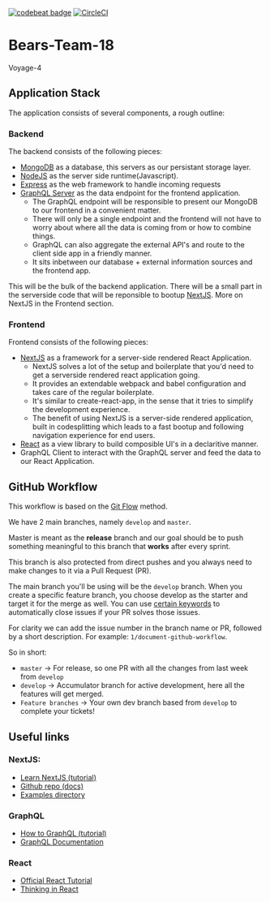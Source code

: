 [![codebeat badge](https://codebeat.co/badges/3f9a7060-9573-4ba4-9c2f-3374b47f8509)](https://codebeat.co/projects/github-com-chingu-voyage4-bears-team-18-develop)
[![CircleCI](https://circleci.com/gh/chingu-voyage4/Bears-Team-18.svg?style=svg)](https://circleci.com/gh/chingu-voyage4/Bears-Team-18)

# Bears-Team-18

Voyage-4

## Application Stack

The application consists of several components, a rough outline:

### Backend

The backend consists of the following pieces:

* [MongoDB](https://www.mongodb.com/) as a database, this servers as our persistant storage layer.
* [NodeJS](https://nodejs.org/en/) as the server side runtime(Javascript).
* [Express](https://github.com/expressjs/express) as the web framework to handle incoming requests
* [GraphQL Server](http://graphql.org/learn/) as the data endpoint for the frontend application.
  * The GraphQL endpoint will be responsible to present our MongoDB to our frontend in a convenient matter.
  * There will only be a single endpoint and the frontend will not have to worry about where all the data is coming from or how to combine things.
  * GraphQL can also aggregate the external API's and route to the client side app in a friendly manner.
  * It sits inbetween our database + external information sources and the frontend app.

This will be the bulk of the backend application. There will be a small part in the serverside code that will be reponsible to bootup [NextJS](https://github.com/zeit/next.js/). More on NextJS in the Frontend section.

### Frontend

Frontend consists of the following pieces:

* [NextJS](https://github.com/zeit/next.js/) as a framework for a server-side rendered React Application.
  * NextJS solves a lot of the setup and boilerplate that you'd need to get a serverside rendered react application going.
  * It provides an extendable webpack and babel configuration and takes care of the regular boilerplate.
  * It's similar to create-react-app, in the sense that it tries to simplify the development experience.
  * The benefit of using NextJS is a server-side rendered application, built in codesplitting which leads to a fast bootup and following navigation experience for end users.
* [React](https://reactjs.org/) as a view library to build composible UI's in a declaritive manner.
* GraphQL Client to interact with the GraphQL server and feed the data to our React Application.

## GitHub Workflow

This workflow is based on the [Git Flow](http://danielkummer.github.io/git-flow-cheatsheet/) method.

We have 2 main branches, namely `develop` and `master`.

Master is meant as the **release** branch and our goal should be to push something meaningful to this branch that **works** after every sprint.

This branch is also protected from direct pushes and you always need to make changes to it via a Pull Request (PR).

The main branch you'll be using will be the `develop` branch.
When you create a specific feature branch, you choose develop as the starter and target it for the merge as well. You can use [certain keywords](https://help.github.com/articles/closing-issues-using-keywords/) to automatically close issues if your PR solves those issues.

For clarity we can add the issue number in the branch name or PR, followed by a short description. For example:
`1/document-github-workflow`.

So in short:

* `master` -> For release, so one PR with all the changes from last week from `develop`
* `develop` -> Accumulator branch for active development, here all the features will get merged.
* `Feature branches` -> Your own dev branch based from `develop` to complete your tickets!

## Useful links

### NextJS:

* [Learn NextJS (tutorial)](https://learnnextjs.com/)
* [Github repo (docs)](https://github.com/zeit/next.js/)
* [Examples directory](https://github.com/zeit/next.js/tree/canary/examples)

### GraphQL

* [How to GraphQL (tutorial)](https://www.howtographql.com/)
* [GraphQL Documentation](http://graphql.org/learn/)

### React

* [Official React Tutorial](https://reactjs.org/tutorial/tutorial.html)
* [Thinking in React](https://reactjs.org/docs/thinking-in-react.html)
